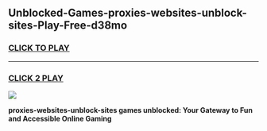 
## Unblocked-Games-proxies-websites-unblock-sites-Play-Free-d38mo
<h3>
<a href="https://premium76.site?title=proxies-websites-unblock-sites&ref=23A">CLICK TO PLAY</a></h3>
<hr>

<h3>
<a href="https://premium76.site?title=proxies-websites-unblock-sites&ref=23A">CLICK 2 PLAY</a>
  
</h3>

<a href="https://premium76.site?title=proxies-websites-unblock-sites&ref=23A"><img src="https://clearcache.store/games.png"></a>


**proxies-websites-unblock-sites games unblocked: Your Gateway to Fun and Accessible Online Gaming**
